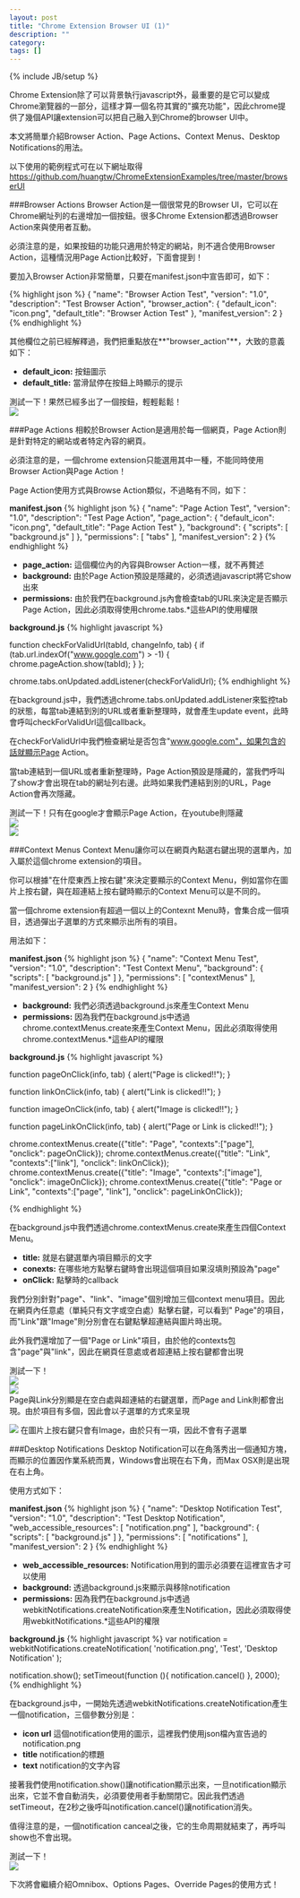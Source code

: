```yaml
---
layout: post
title: "Chrome Extension Browser UI (1)"
description: ""
category: 
tags: []
---
```

{% include JB/setup %}

Chrome Extension除了可以背景執行javascript外，最重要的是它可以變成Chrome瀏覽器的一部分，這樣才算一個名符其實的"擴充功能"，因此chrome提供了幾個API讓extension可以把自己融入到Chrome的browser UI中。

本文將簡單介紹Browser Action、Page Actions、Context Menus、Desktop Notifications的用法。
<!--more-->
以下使用的範例程式可在以下網址取得   
<https://github.com/huangtw/ChromeExtensionExamples/tree/master/browserUI>

###Browser Actions
Browser Action是一個很常見的Browser UI，它可以在Chrome網址列的右邊增加一個按鈕。很多Chrome Extension都透過Browser Action來與使用者互動。  

必須注意的是，如果按鈕的功能只適用於特定的網站，則不適合使用Browser Action，這種情況用Page Action比較好，下面會提到！

要加入Browser Action非常簡單，只要在manifest.json中宣告即可，如下：

{% highlight json %}
{
  "name": "Browser Action Test",
  "version": "1.0",
  "description": "Test Browser Action",
  "browser_action": {
    "default_icon": "icon.png",
    "default_title": "Browser Action Test"
  },
  "manifest_version": 2
}
{% endhighlight %}

其他欄位之前已經解釋過，我們把重點放在**"browser_action"**，大致的意義如下：

- **default_icon:** 按鈕圖示
- **default_title:** 當滑鼠停在按鈕上時顯示的提示

測試一下！果然已經多出了一個按鈕，輕輕鬆鬆！   
<img src="/images/chrome_extension_browser_ui_1/browser_action.jpg"/>

###Page Actions
相較於Browser Action是適用於每一個網頁，Page Action則是針對特定的網站或者特定內容的網頁。   

必須注意的是，一個chrome extension只能選用其中一種，不能同時使用Browser Action與Page Action！

Page Action使用方式與Browse Action類似，不過略有不同，如下：

**manifest.json**
{% highlight json %}
{
  "name": "Page Action Test",
  "version": "1.0",
  "description": "Test Page Action",
  "page_action": {
    "default_icon": "icon.png",
    "default_title": "Page Action Test"
  },
  "background": {
    "scripts": [
      "background.js"
    ]
  },
  "permissions": [
    "tabs"
  ],
  "manifest_version": 2
}
{% endhighlight %}

- **page_action:** 這個欄位內的內容與Browser Action一樣，就不再贅述
- **background:** 由於Page Action預設是隱藏的，必須透過javascript將它show出來
- **permissions:** 由於我們在background.js內會檢查tab的URL來決定是否顯示Page Action，因此必須取得使用chrome.tabs.*這些API的使用權限

**background.js**
{% highlight javascript %}

function checkForValidUrl(tabId, changeInfo, tab) {
  if (tab.url.indexOf("www.google.com") > -1) {
    chrome.pageAction.show(tabId);
  }
};

chrome.tabs.onUpdated.addListener(checkForValidUrl);
{% endhighlight %}

在background.js中，我們透過chrome.tabs.onUpdated.addListener來監控tab的狀態，每當tab連結到別的URL或者重新整理時，就會產生update event，此時會呼叫checkForValidUrl這個callback。   

在checkForValidUrl中我們檢查網址是否包含"www.google.com"，如果包含的話就顯示Page Action。

當tab連結到一個URL或者重新整理時，Page Action預設是隱藏的，當我們呼叫了show才會出現在tab的網址列右邊。此時如果我們連結到別的URL，Page Action會再次隱藏。

測試一下！只有在google才會顯示Page Action，在youtube則隱藏   
<img src="/images/chrome_extension_browser_ui_1/page_action_show.jpg"/>   
<img src="/images/chrome_extension_browser_ui_1/page_action_hide.jpg"/>

###Context Menus
Context Menu讓你可以在網頁內點選右鍵出現的選單內，加入屬於這個chrome extension的項目。

你可以根據"在什麼東西上按右鍵"來決定要顯示的Context Menu，例如當你在圖片上按右鍵，與在超連結上按右鍵時顯示的Context Menu可以是不同的。

當一個chrome extension有超過一個以上的Contexnt Menu時，會集合成一個項目，透過彈出子選單的方式來顯示出所有的項目。

用法如下：

**manifest.json**
{% highlight json %}
{
  "name": "Context Menu Test",
  "version": "1.0",
  "description": "Test Context Menu",
  "background": {
    "scripts": [
      "background.js"
    ]
  },
  "permissions": [
    "contextMenus"
  ],
  "manifest_version": 2
}
{% endhighlight %}

- **background:** 我們必須透過background.js來產生Context Menu
- **permissions:** 因為我們在background.js中透過chrome.contextMenus.create來產生Context Menu，因此必須取得使用chrome.contextMenus.*這些API的權限

**background.js**
{% highlight javascript %}

function pageOnClick(info, tab) {
  alert("Page is clicked!!");
}

function linkOnClick(info, tab) {
  alert("Link is clicked!!");
}

function imageOnClick(info, tab) {
  alert("Image is clicked!!");
}

function pageLinkOnClick(info, tab) {
  alert("Page or Link is clicked!!");
}

chrome.contextMenus.create({"title": "Page", "contexts":["page"], "onclick": pageOnClick});
chrome.contextMenus.create({"title": "Link", "contexts":["link"], "onclick": linkOnClick});
chrome.contextMenus.create({"title": "Image", "contexts":["image"], "onclick": imageOnClick});
chrome.contextMenus.create({"title": "Page or Link", "contexts":["page", "link"], "onclick": pageLinkOnClick});

{% endhighlight %}

在background.js中我們透過chrome.contextMenus.create來產生四個Context Menu。

- **title:** 就是右鍵選單內項目顯示的文字
- **conexts:** 在哪些地方點擊右鍵時會出現這個項目如果沒填則預設為"page"
- **onClick:** 點擊時的callback

我們分別針對"page"、"link"、"image"個別增加三個context menu項目。因此在網頁內任意處（單純只有文字或空白處）點擊右鍵，可以看到"
Page"的項目，而"Link"跟"Image"則分別會在右鍵點擊超連結與圖片時出現。

此外我們還增加了一個"Page or Link"項目，由於他的contexts包含"page"與"link"，因此在網頁任意處或者超連結上按右鍵都會出現

測試一下！   
<img src="/images/chrome_extension_browser_ui_1/context_menu_page.jpg"/>   
<img src="/images/chrome_extension_browser_ui_1/context_menu_link.jpg"/>   
Page與Link分別顯是在空白處與超連結的右鍵選單，而Page and Link則都會出現。由於項目有多個，因此會以子選單的方式來呈現

<img src="/images/chrome_extension_browser_ui_1/context_menu_image.jpg"/>   
在圖片上按右鍵只會有Image，由於只有一項，因此不會有子選單

###Desktop Notifications
Desktop Notification可以在角落秀出一個通知方塊，而顯示的位置因作業系統而異，Windows會出現在右下角，而Max OSX則是出現在右上角。

使用方式如下：

**manifest.json**
{% highlight json %}
{
  "name": "Desktop Notification Test",
  "version": "1.0",
  "description": "Test Desktop Notification",
  "web_accessible_resources": [
    "notification.png"
  ],
  "background": {
    "scripts": [
      "background.js"
    ]
  },
  "permissions": [
    "notifications"
  ],
  "manifest_version": 2
}
{% endhighlight %}

- **web_accessible_resources:** Notification用到的圖示必須要在這裡宣告才可以使用
- **background:** 透過background.js來顯示與移除notification
- **permissions:** 因為我們在background.js中透過webkitNotifications.createNotification來產生Notification，因此必須取得使用webkitNotifications.*這些API的權限

**background.js**
{% highlight javascript %}
var notification = webkitNotifications.createNotification(
  'notification.png',
  'Test',
  'Desktop Notification'
);

notification.show();
setTimeout(function (){
  notification.cancel()
}, 2000);
{% endhighlight %}

在background.js中，一開始先透過webkitNotifications.createNotification產生一個notification，三個參數分別是：

- **icon url** 這個notification使用的圖示，這裡我們使用json檔內宣告過的notification.png
- **title** notification的標題
- **text** notification的文字內容

接著我們使用notification.show()讓notification顯示出來，一旦notification顯示出來，它並不會自動消失，必須要使用者手動關閉它。因此我們透過setTimeout，在2秒之後呼叫notification.cancel()讓notification消失。

值得注意的是，一個notification canceal之後，它的生命周期就結束了，再呼叫show也不會出現。

測試一下！   
<img src="/images/chrome_extension_browser_ui_1/desktop_notification.jpg"/>    

下次將會繼續介紹Omnibox、Options Pages、Override Pages的使用方式！